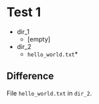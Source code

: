 # Test 1


* dir_1
    * [empty]
* dir_2
    * `hello_world.txt`*

## Difference 

File `hello_world.txt` in `dir_2`.
